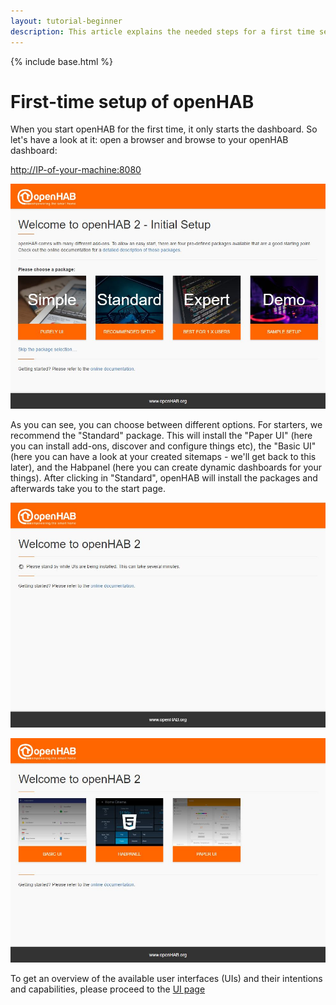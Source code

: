 ```yaml
---
layout: tutorial-beginner
description: This article explains the needed steps for a first time setup in openHAB as a part of the beginners Tutorial.
---
```


{% include base.html %}

# First-time setup of openHAB

When you start openHAB for the first time, it only starts the dashboard.
So let's have a look at it: open a browser and browse to your openHAB dashboard:

<http://IP-of-your-machine:8080>

![](images/picture_01.jpg)

As you can see, you can choose between different options.
For starters, we recommend the "Standard" package.
This will install the "Paper UI" (here you can install add-ons, discover and configure things etc), the "Basic UI" (here you can have a look at your created sitemaps - we'll get back to this later), and the Habpanel (here you can create dynamic dashboards for your things).
After clicking in "Standard", openHAB will install the packages and afterwards take you to the start page.

![](images/picture_02.jpg)

![](images/picture_03.jpg)

To get an overview of the available user interfaces (UIs) and their intentions and capabilities, please proceed to the [UI page]({{base}}/tutorials/beginner/uis.html)
